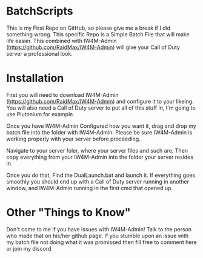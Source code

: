 # BatchScripts
This is my First Repo on GitHub, so please give me a break if I did something wrong.
This specific Repo is a Simple Batch File that will make life easier.
This combined with IW4M-Admin (https://github.com/RaidMax/IW4M-Admin) will give your Call of Duty server a professional look.
 
 # Installation
  First you will need to download IW4M-Admin (https://github.com/RaidMax/IW4M-Admin) and configure it to your likeing.
  You will also need a Call of Duty server to put all of this stuff in, I'm going to use Plutonium for example. 
  
  Once you have IW4M-Admin Configured how you want it, drag and drop my batch file into the folder with IW4M-Admin.
  Please be sure IW4M-Admin is working properly with your server before proceeding.
  
  Navigate to your server foler, where your server files and such are. 
  Then copy everything from your IW4M-Admin into the folder your server resides in.
  
  Once you do that, Find the DualLaunch.bat and launch it.
  If everything goes smoothly you should end up with a Call of Duty server running in another window, and IW4M-Admin running in the first cmd that opened up.
  
# Other "Things to Know"
Don't come to me if you have issues with IW4M-Admin! Talk to the person who made that on his/her github page.
If you stumble upon an issue with my batch file not doing what it was promissed then fill free to comment here or join my discord
  
